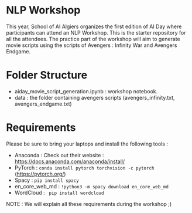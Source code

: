 # NLP Workshop
This year, School of AI Algiers organizes the first edition of AI Day where participants can attend an NLP Workshop. This is the starter repository for all the attendees. The practice part of the workshop will aim to generate movie scripts using the scripts of Avengers : Infinity War and Avengers Endgame. 

# Folder Structure  
* aiday_movie_script_generation.ipynb : workshop notebook. 
* data : the folder containing avengers scripts (avengers_infinity.txt, avengers_endgame.txt) 


# Requirements 
Please be sure to bring your laptops and install the following tools : 
* Anaconda : Check out their website : https://docs.anaconda.com/anaconda/install/
* PyTorch : ```conda install pytorch torchvision -c pytorch``` (https://pytorch.org/) 
* Spacy : ```pip install spacy```
* en_core_web_md : ```!python3 -m spacy download en_core_web_md```
* WordCloud : ``` pip install wordcloud``` 

NOTE : We will explain all these requirements during the workshop ;) 
